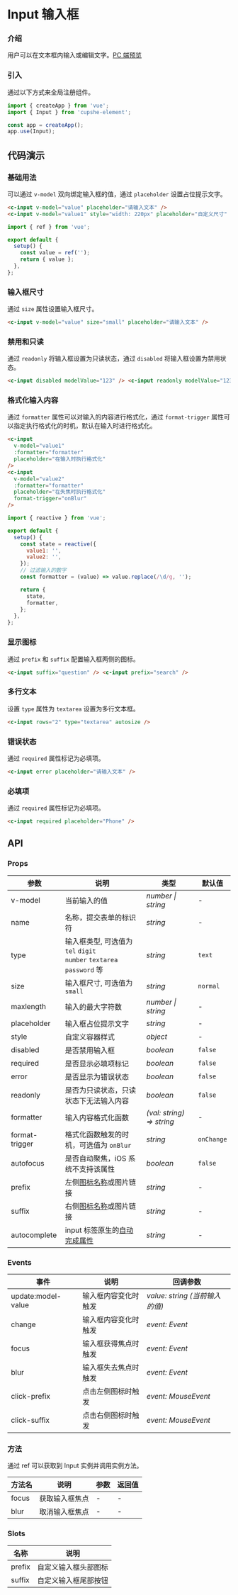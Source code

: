 # Input 输入框

### 介绍

用户可以在文本框内输入或编辑文字。[PC 端预览](/mobile.html#/input)

### 引入

通过以下方式来全局注册组件。

```js
import { createApp } from 'vue';
import { Input } from 'cupshe-element';

const app = createApp();
app.use(Input);
```

## 代码演示

### 基础用法

可以通过 `v-model` 双向绑定输入框的值，通过 `placeholder` 设置占位提示文字。

```html
<c-input v-model="value" placeholder="请输入文本" />
<c-input v-model="value1" style="width: 220px" placeholder="自定义尺寸" />
```

```js
import { ref } from 'vue';

export default {
  setup() {
    const value = ref('');
    return { value };
  },
};
```

### 输入框尺寸

通过 `size` 属性设置输入框尺寸。

```html
<c-input v-model="value" size="small" placeholder="请输入文本" />
```

### 禁用和只读

通过 `readonly` 将输入框设置为只读状态，通过 `disabled` 将输入框设置为禁用状态。

```html
<c-input disabled modelValue="123" /> <c-input readonly modelValue="123" />
```

### 格式化输入内容

通过 `formatter` 属性可以对输入的内容进行格式化，通过 `format-trigger` 属性可以指定执行格式化的时机，默认在输入时进行格式化。

```html
<c-input
  v-model="value1"
  :formatter="formatter"
  placeholder="在输入时执行格式化"
/>
<c-input
  v-model="value2"
  :formatter="formatter"
  placeholder="在失焦时执行格式化"
  format-trigger="onBlur"
/>
```

```js
import { reactive } from 'vue';

export default {
  setup() {
    const state = reactive({
      value1: '',
      value2: '',
    });
    // 过滤输入的数字
    const formatter = (value) => value.replace(/\d/g, '');

    return {
      state,
      formatter,
    };
  },
};
```

### 显示图标

通过 `prefix` 和 `suffix` 配置输入框两侧的图标。

```html
<c-input suffix="question" /> <c-input prefix="search" />
```

### 多行文本

设置 `type` 属性为 `textarea` 设置为多行文本框。

```html
<c-input rows="2" type="textarea" autosize />
```

### 错误状态

通过 `required` 属性标记为必填项。

```html
<c-input error placeholder="请输入文本" />
```

### 必填项

通过 `required` 属性标记为必填项。

```html
<c-input required placeholder="Phone" />
```

## API

### Props

| 参数           | 说明                                                                                                      | 类型                      | 默认值     |
| -------------- | --------------------------------------------------------------------------------------------------------- | ------------------------- | ---------- |
| v-model        | 当前输入的值                                                                                              | _number \| string_        | -          |
| name           | 名称，提交表单的标识符                                                                                    | _string_                  | -          |
| type           | 输入框类型, 可选值为 `tel` `digit`<br>`number` `textarea` `password` 等                                   | _string_                  | `text`     |
| size           | 输入框尺寸, 可选值为 `small`                                                                              | _string_                  | `normal`   |
| maxlength      | 输入的最大字符数                                                                                          | _number \| string_        | -          |
| placeholder    | 输入框占位提示文字                                                                                        | _string_                  | -          |
| style          | 自定义容器样式                                                                                            | _object_                  | -          |
| disabled       | 是否禁用输入框                                                                                            | _boolean_                 | `false`    |
| required       | 是否显示必填项标记                                                                                        | _boolean_                 | `false`    |
| error          | 是否显示为错误状态                                                                                        | _boolean_                 | `false`    |
| readonly       | 是否为只读状态，只读状态下无法输入内容                                                                    | _boolean_                 | `false`    |
| formatter      | 输入内容格式化函数                                                                                        | _(val: string) => string_ | -          |
| format-trigger | 格式化函数触发的时机，可选值为 `onBlur`                                                                   | _string_                  | `onChange` |
| autofocus      | 是否自动聚焦，iOS 系统不支持该属性                                                                        | _boolean_                 | `false`    |
| prefix         | 左侧[图标名称](#/icon)或图片链接                                                                          | _string_                  | -          |
| suffix         | 右侧[图标名称](#/icon)或图片链接                                                                          | _string_                  | -          |
| autocomplete   | input 标签原生的[自动完成属性](https://developer.mozilla.org/en-US/docs/Web/HTML/Attributes/autocomplete) | _string_                  | -          |

### Events

| 事件               | 说明                 | 回调参数                       |
| ------------------ | -------------------- | ------------------------------ |
| update:model-value | 输入框内容变化时触发 | _value: string (当前输入的值)_ |
| change             | 输入框内容变化时触发 | _event: Event_                 |
| focus              | 输入框获得焦点时触发 | _event: Event_                 |
| blur               | 输入框失去焦点时触发 | _event: Event_                 |
| click-prefix       | 点击左侧图标时触发   | _event: MouseEvent_            |
| click-suffix       | 点击右侧图标时触发   | _event: MouseEvent_            |

### 方法

通过 ref 可以获取到 Input 实例并调用实例方法。

| 方法名 | 说明           | 参数 | 返回值 |
| ------ | -------------- | ---- | ------ |
| focus  | 获取输入框焦点 | -    | -      |
| blur   | 取消输入框焦点 | -    | -      |

### Slots

| 名称   | 说明                 |
| ------ | -------------------- |
| prefix | 自定义输入框头部图标 |
| suffix | 自定义输入框尾部按钮 |
